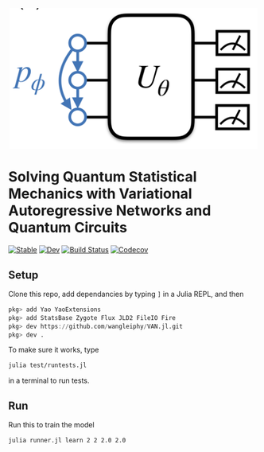 

<div align="center">
<img align="middle" src="_assets/logo.png" width="500" alt="logo"/>
</div>

# Solving Quantum Statistical Mechanics with Variational Autoregressive Networks and Quantum Circuits 

[![Stable](https://img.shields.io/badge/docs-stable-blue.svg)](https://GiggleLiu.github.io/ThermalVQE.jl/stable)
[![Dev](https://img.shields.io/badge/docs-dev-blue.svg)](https://GiggleLiu.github.io/ThermalVQE.jl/dev)
[![Build Status](https://travis-ci.com/GiggleLiu/ThermalVQE.jl.svg?branch=master)](https://travis-ci.com/GiggleLiu/ThermalVQE.jl)
[![Codecov](https://codecov.io/gh/GiggleLiu/ThermalVQE.jl/branch/master/graph/badge.svg)](https://codecov.io/gh/GiggleLiu/ThermalVQE.jl)

## Setup
Clone this repo, add dependancies by typing `]` in a Julia REPL, and then
```julia
pkg> add Yao YaoExtensions
pkg> add StatsBase Zygote Flux JLD2 FileIO Fire
pkg> dev https://github.com/wangleiphy/VAN.jl.git 
pkg> dev .
```

To make sure it works, type
```bash
julia test/runtests.jl
```
in a terminal to run tests.

## Run

Run this to train the model
```bash 
julia runner.jl learn 2 2 2.0 2.0
```